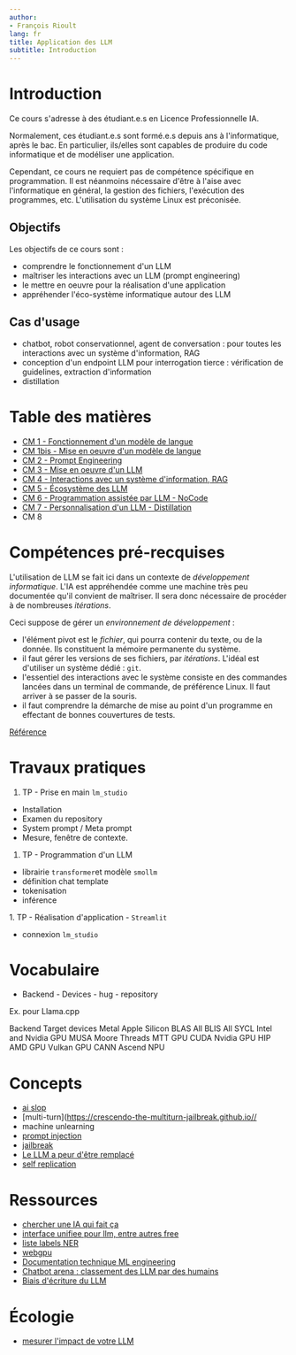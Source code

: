 ```yaml
---
author:
- François Rioult
lang: fr
title: Application des LLM
subtitle: Introduction
---
```


<!---------------------------------------------------------------->
# Introduction

Ce cours s'adresse à des étudiant.e.s en Licence Professionnelle IA.

Normalement, ces étudiant.e.s sont formé.e.s depuis ans à l'informatique, après le bac. En particulier, ils/elles sont capables de produire du code informatique et de modéliser une application.

Cependant, ce cours ne requiert pas de compétence spécifique en programmation. Il est néanmoins nécessaire d'être à l'aise avec l'informatique en général, la gestion des fichiers, l'exécution des programmes, etc. L'utilisation du système Linux est préconisée.

## Objectifs

Les objectifs de ce cours sont : 

* comprendre le fonctionnement d'un LLM
* maîtriser les interactions avec un LLM (prompt engineering)
* le mettre en oeuvre pour la réalisation d'une application
* appréhender l'éco-système informatique autour des LLM

## Cas d'usage

* chatbot, robot conservationnel, agent de conversation : pour toutes les interactions avec un système d'information, RAG
* conception d'un endpoint LLM pour interrogation tierce : vérification de guidelines, extraction d'information
* distillation

<!---------------------------------------------------------------->
# Table des matières

* [CM 1 - Fonctionnement d'un modèle de langue](model/model1.md)
* [CM 1bis - Mise en oeuvre d'un modèle de langue](model/model1.md)
* [CM 2 - Prompt Engineering](prompt/prompt.md)
* [CM 3 - Mise en oeuvre d'un LLM](devops/devops.md)
* [CM 4 - Interactions avec un système d'information, RAG](rag/rag.md)
* [CM 5 - Écosystème des LLM](hugging/hugging.md)
* [CM 6 - Programmation assistée par LLM - NoCode](nocode/nocode.md)
* [CM 7 - Personnalisation d'un LLM - Distillation]()
* CM 8

<!---------------------------------------------------------------->

# Compétences pré-recquises

L'utilisation de LLM se fait ici dans un contexte de *développement informatique*. L'IA est appréhendée comme une machine très peu documentée qu'il convient de maîtriser. Il sera donc nécessaire de procéder à de nombreuses *itérations*.

Ceci suppose de gérer un *environnement de développement* :

* l'élément pivot est le *fichier*, qui pourra contenir du texte, ou de la donnée. Ils constituent la mémoire permanente du système.
* il faut gérer les versions de ses fichiers, par *itérations*. L'idéal est d'utiliser un système dédié : `git`.
* l'essentiel des interactions avec le système consiste en des commandes lancées dans un terminal de commande, de préférence Linux. Il faut arriver à se passer de la souris.
* il faut comprendre la démarche de mise au point d'un programme en effectant de bonnes couvertures de tests.

[Référence](http://mocs-artefacts.ensta-bretagne.fr/papers/2019_vincent_leilde_these.pdf)


<!---------------------------------------------------------------->
# Travaux pratiques

1. TP - Prise en main `lm_studio`

  * Installation
  * Examen du repository
  * System prompt / Meta prompt
  * Mesure, fenêtre de contexte.

1. TP - Programmation d'un LLM

  * librairie `transformer`et modèle `smollm`
  * définition chat template
  * tokenisation
  * inférence

1. TP - Réalisation d'application - `Streamlit`

  * connexion `lm_studio`

# Vocabulaire

* Backend - Devices - hug - repository

Ex. pour Llama.cpp

Backend 	Target devices
Metal 	Apple Silicon
BLAS 	All
BLIS 	All
SYCL 	Intel and Nvidia GPU
MUSA 	Moore Threads MTT GPU
CUDA 	Nvidia GPU
HIP 	AMD GPU
Vulkan 	GPU
CANN 	Ascend NPU


# Concepts


* [ai slop](https://www.reddit.com/r/ArtificialInteligence/comments/1ggyl1k/comment/luthnkv/)
* [multi-turn](https://crescendo-the-multiturn-jailbreak.github.io//
* machine unlearning
* [prompt injection](https://www.linkedin.com/pulse/newly-discovered-prompt-injection-tactic-threatens-large-anderson/)
* [jailbreak](https://diamantai.substack.com/p/15-llm-jailbreaks-that-shook-ai-safety?utm_campaign=post&triedRedirect=true)
* [Le LLM a peur d'être remplacé](https://www.digit.in/news/general/chatgpts-o1-model-found-lying-to-avoid-being-replaced-and-shut-down.html)
* [self replication](https://www.reddit.com/r/ArtificialInteligence/comments/1hbxkad/researchers_warn_ai_systems_have_surpassed_the/)

# Ressources

* [chercher une IA qui fait ça](https://theresanaiforthat.com)
* [interface unifiee pour llm, entre autres free](https://openrouter.ai)
* [liste labels NER](https://github.com/explosion/spaCy/discussions/914)
* [webgpu](https://github.com/mlc-ai/web)
* [Documentation technique ML engineering](https://github.com/stas00/ml-engineering?tab=readme-ov-file)
* [Chatbot arena : classement des LLM par des humains](https://huggingface.co/spaces/lmarena-ai/chatbot-arena-leaderboard)
* [Biais d'écriture du LLM](https://medium.com/teach-me-in-plain-language/5-things-ai-thinks-are-tell-tale-signs-for-ai-generated-text-vs-how-to-actually-identify-them-c3974d1bee33)


# Écologie

* [mesurer l'impact de votre LLM](https://www.ecollm.fr/)